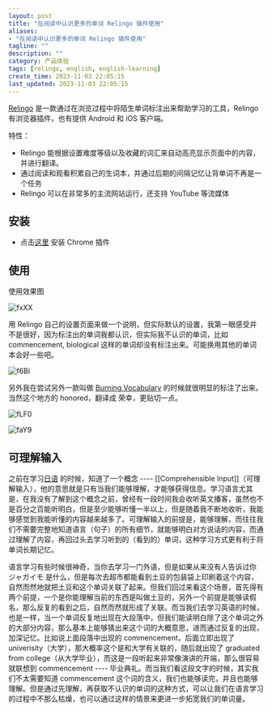 ```yaml
---
layout: post
title: "在阅读中认识更多的单词 Relingo 插件使用"
aliases:
- "在阅读中认识更多的单词 Relingo 插件使用"
tagline: ""
description: ""
category: 产品体验
tags: [relingo, english, english-learning]
create_time: 2023-11-03 22:05:15
last_updated: 2023-11-03 22:05:15
---
```


[Relingo](https://relingo.net/zh/index) 是一款通过在浏览过程中将陌生单词标注出来帮助学习的工具，Relingo 有浏览器插件，也有提供 Android 和 iOS 客户端。

特性：

- Relingo 能根据设置难度等级以及收藏的词汇来自动高亮显示页面中的内容，并进行翻译。
- 通过阅读和观看积累自己的生词本，并通过后期的间隔记忆让背单词不再是一个任务
- Relingo 可以在非常多的主流网站运行，还支持 YouTube 等流媒体

## 安装

- 点击[这里](https://chrome.google.com/webstore/detail/relingo-master-words-from/dpphkcfmnbkdpmgneljgdhfnccnhmfig) 安装 Chrome 插件

## 使用

使用效果图

![fxXX](https://photo.einverne.info/images/2023/11/03/fxXX.png)

用 Relingo 自己的设置页面来做一个说明，但实际默认的设置，我第一眼感受并不是很好，因为标注出的单词我都认识，但实际我不认识的单词，比如 commencement, biological 这样的单词却没有标注出来。可能换用其他的单词本会好一些吧。

![f6Bi](https://photo.einverne.info/images/2023/11/03/f6Bi.png)

另外我在尝试另外一款叫做 [Burning Vocabulary](https://chrome.google.com/webstore/detail/burning-vocabulary-learn/ljfjnlcnpmabfcgcmffkmgainghokdpl) 的时候就很明显的标注了出来。当然这个地方的 honored，翻译成 荣幸，更贴切一点。

![fLF0](https://photo.einverne.info/images/2023/11/03/fLF0.png)

![faY9](https://photo.einverne.info/images/2023/11/03/faY9.png)

## 可理解输入

之前在学习[日语](https://japanese-learning-notes.einverne.info/) 的时候，知道了一个概念 ---- [[Comprehensible Input]]（可理解输入），他的意思就是只有当我们能够理解，才能够获得信息。学习语言尤其是，在我没有了解到这个概念之前，曾经有一段时间我会收听英文播客，虽然也不是百分之百能听明白，但是至少能够听懂一半以上，但是随着我不断地收听，我能够感觉到我能听懂的内容越来越多了。可理解输入的前提是，能够理解，而往往我们不需要完整地知道语言（句子）的所有细节，就能够明白对方说话的内容，而通过理解了内容，再回过头去学习听到的（看到的）单词，这种学习方式更有利于将单词长期记忆。

语言学习有些时候很神奇，当你去学习一门外语，但是如果从来没有人告诉过你 ジャガイモ 是什么，但是每次去超市都能看到土豆的包装袋上印刷着这个内容，自然而然地就把土豆和这个单词关联了起来。但我们回过来看这个场景，首先得有两个前提，一个是你能理解当前的东西是叫做土豆的，另外一个前提是能够读假名，那么反复的看到之后，自然而然就形成了关联。而当我们去学习英语的时候，也是一样，当一个单词反复地出现在大段落中，但我们能读明白除了这个单词之外的大部分内容，那么基本上能够猜出来这个词的大概意思，进而通过反复的出现，加深记忆。比如说上面段落中出现的 commencement，后面立即出现了 univerisity（大学），那大概率这个是和大学有关联的，随后就出现了 graduated from college（从大学毕业），而这是一段听起来非常像演讲的开端，那么很容易就联想到 commencement ---- 毕业典礼。而当我们看这段文字的时候，其实我们不太需要知道 commencement 这个词的含义，我们也能够读完，并且也能够理解。但是通过先理解，再获取不认识的单词的这种方式，可以让我们在语言学习的过程中不那么枯燥，也可以通过这样的情景来更进一步拓宽我们的单词量。
